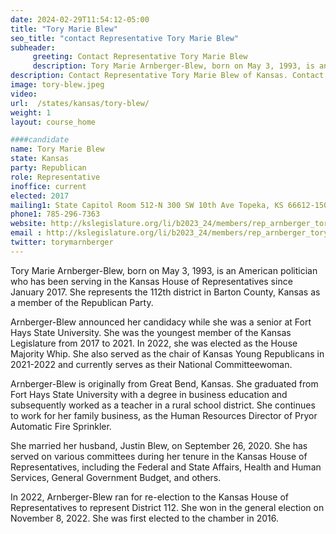 ```yaml
---
date: 2024-02-29T11:54:12-05:00
title: "Tory Marie Blew"
seo_title: "contact Representative Tory Marie Blew"
subheader:
     greeting: Contact Representative Tory Marie Blew
     description: Tory Marie Arnberger-Blew, born on May 3, 1993, is an American politician who has been serving in the Kansas House of Representatives since January 2017. She represents the 112th district in Barton County, Kansas as a member of the Republican Party.
description: Contact Representative Tory Marie Blew of Kansas. Contact information for Tory Marie Blew includes email address, phone number, and mailing address.
image: tory-blew.jpeg
video:
url:  /states/kansas/tory-blew/
weight: 1
layout: course_home

####candidate
name: Tory Marie Blew
state: Kansas
party: Republican
role: Representative
inoffice: current
elected: 2017
mailing1: State Capitol Room 512-N 300 SW 10th Ave Topeka, KS 66612-1504
phone1: 785-296-7363
website: http://kslegislature.org/li/b2023_24/members/rep_arnberger_tory_1/
email : http://kslegislature.org/li/b2023_24/members/rep_arnberger_tory_1/
twitter: torymarnberger
---
```


Tory Marie Arnberger-Blew, born on May 3, 1993, is an American politician who has been serving in the Kansas House of Representatives since January 2017. She represents the 112th district in Barton County, Kansas as a member of the Republican Party.

Arnberger-Blew announced her candidacy while she was a senior at Fort Hays State University. She was the youngest member of the Kansas Legislature from 2017 to 2021. In 2022, she was elected as the House Majority Whip. She also served as the chair of Kansas Young Republicans in 2021-2022 and currently serves as their National Committeewoman.

Arnberger-Blew is originally from Great Bend, Kansas. She graduated from Fort Hays State University with a degree in business education and subsequently worked as a teacher in a rural school district. She continues to work for her family business, as the Human Resources Director of Pryor Automatic Fire Sprinkler.

She married her husband, Justin Blew, on September 26, 2020. She has served on various committees during her tenure in the Kansas House of Representatives, including the Federal and State Affairs, Health and Human Services, General Government Budget, and others.

In 2022, Arnberger-Blew ran for re-election to the Kansas House of Representatives to represent District 112. She won in the general election on November 8, 2022. She was first elected to the chamber in 2016.
